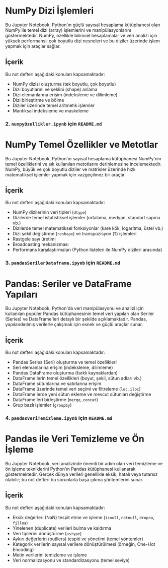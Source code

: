 # NumPy Dizi İşlemleri

Bu Jupyter Notebook, Python'ın güçlü sayısal hesaplama kütüphanesi olan NumPy ile temel dizi (array) işlemlerini ve manipülasyonlarını göstermektedir. NumPy, özellikle bilimsel hesaplamalar ve veri analizi için yüksek performanslı çok boyutlu dizi nesneleri ve bu diziler üzerinde işlem yapmak için araçlar sağlar.

## İçerik

Bu not defteri aşağıdaki konuları kapsamaktadır:

* NumPy dizisi oluşturma (tek boyutlu, çok boyutlu)
* Dizi boyutlarını ve şeklini (shape) anlama
* Dizi elemanlarına erişim (indeksleme ve dilimleme)
* Dizi birleştirme ve bölme
* Diziler üzerinde temel aritmetik işlemler
* Mantıksal indeksleme ve maskeleme

### 2. `numpyOzellikler.ipynb` için `README.md`


# NumPy Temel Özellikler ve Metotlar

Bu Jupyter Notebook, Python'ın sayısal hesaplama kütüphanesi NumPy'nin temel özelliklerini ve sık kullanılan metotlarını derinlemesine incelemektedir. NumPy, büyük ve çok boyutlu diziler ve matrisler üzerinde hızlı matematiksel işlemler yapmak için vazgeçilmez bir araçtır.

## İçerik

Bu not defteri aşağıdaki konuları kapsamaktadır:

* NumPy dizilerinin veri tipleri (`dtype`)
* Dizilerde temel istatistiksel işlemler (ortalama, medyan, standart sapma vb.)
* Dizilerde temel matematiksel fonksiyonlar (kare kök, logaritma, üstel vb.)
* Dizi şekil değiştirme (`reshape`) ve transpozisyon (`T`) işlemleri
* Rastgele sayı üretimi
* Broadcasting mekanizması
* Performans karşılaştırmaları (Python listeleri ile NumPy dizileri arasında)

### 3. `pandasSerilerDataframe.ipynb` için `README.md`

# Pandas: Seriler ve DataFrame Yapıları

Bu Jupyter Notebook, Python'da veri manipülasyonu ve analizi için kullanılan popüler Pandas kütüphanesinin temel veri yapıları olan Seriler (Series) ve DataFrame'leri detaylı bir şekilde açıklamaktadır. Pandas, yapılandırılmış verilerle çalışmak için esnek ve güçlü araçlar sunar.

## İçerik

Bu not defteri aşağıdaki konuları kapsamaktadır:

* Pandas Series (Seri) oluşturma ve temel özellikleri
* Seri elemanlarına erişim (indeksleme, dilimleme)
* Pandas DataFrame oluşturma (farklı kaynaklardan)
* DataFrame'lerin temel özellikleri (boyut, şekil, sütun adları vb.)
* DataFrame sütunlarına ve satırlarına erişim
* DataFrame üzerinde temel veri seçimi ve filtreleme (`loc`, `iloc`)
* DataFrame'lerde yeni sütun ekleme ve mevcut sütunları değiştirme
* DataFrame'leri birleştirme (`merge`, `concat`)
* Grup bazlı işlemler (`groupby`)


### 4. `pandasVeriTemizleme.ipynb` için `README.md`

# Pandas ile Veri Temizleme ve Ön İşleme

Bu Jupyter Notebook, veri analizinde önemli bir adım olan veri temizleme ve ön işleme tekniklerini Python'ın Pandas kütüphanesi kullanarak göstermektedir. Gerçek dünya verileri genellikle eksik, hatalı veya tutarsız olabilir; bu not defteri bu sorunlarla başa çıkma yöntemlerini sunar.

## İçerik

Bu not defteri aşağıdaki konuları kapsamaktadır:

* Eksik değerleri (NaN) tespit etme ve işleme (`isnull`, `notnull`, `dropna`, `fillna`)
* Yinelenen (duplicate) verileri bulma ve kaldırma
* Veri tiplerini dönüştürme (`astype`)
* Aykırı değerlerin (outliers) tespiti ve yönetimi (temel yöntemler)
* Kategorik verilerin sayısal verilere dönüştürülmesi (örneğin, One-Hot Encoding)
* Metin verilerini temizleme ve işleme
* Veri normalizasyonu ve standardizasyonu (temel seviye)
